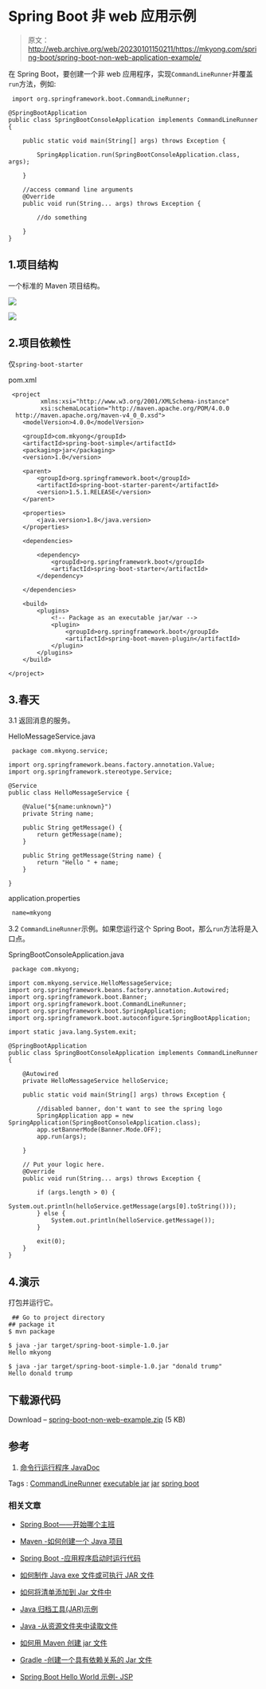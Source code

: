 # Spring Boot 非 web 应用示例

> 原文：<http://web.archive.org/web/20230101150211/https://mkyong.com/spring-boot/spring-boot-non-web-application-example/>

在 Spring Boot，要创建一个非 web 应用程序，实现`CommandLineRunner`并覆盖`run`方法，例如:

```
 import org.springframework.boot.CommandLineRunner;

@SpringBootApplication
public class SpringBootConsoleApplication implements CommandLineRunner {

    public static void main(String[] args) throws Exception {

        SpringApplication.run(SpringBootConsoleApplication.class, args);

    }

    //access command line arguments
    @Override
    public void run(String... args) throws Exception {

        //do something

    }
} 
```

## 1.项目结构

一个标准的 Maven 项目结构。

<noscript><img src="img/c53a01aea098e625d7c26b064ef59134.png" data-original-src="http://web.archive.org/web/20201209120906im_/http://www.mkyong.com/wp-content/uploads/2017/02/spring-boot-non-web-application.png"/></noscript>

![](img/ee72de96853bfa78f7d1cf3e5732dfdc.png)

## 2.项目依赖性

仅`spring-boot-starter`

pom.xml

```
 <project 
         xmlns:xsi="http://www.w3.org/2001/XMLSchema-instance"
         xsi:schemaLocation="http://maven.apache.org/POM/4.0.0
  http://maven.apache.org/maven-v4_0_0.xsd">
    <modelVersion>4.0.0</modelVersion>

    <groupId>com.mkyong</groupId>
    <artifactId>spring-boot-simple</artifactId>
    <packaging>jar</packaging>
    <version>1.0</version>

    <parent>
        <groupId>org.springframework.boot</groupId>
        <artifactId>spring-boot-starter-parent</artifactId>
        <version>1.5.1.RELEASE</version>
    </parent>

    <properties>
        <java.version>1.8</java.version>
    </properties>

    <dependencies>

        <dependency>
            <groupId>org.springframework.boot</groupId>
            <artifactId>spring-boot-starter</artifactId>
        </dependency>

    </dependencies>

    <build>
        <plugins>
            <!-- Package as an executable jar/war -->
            <plugin>
                <groupId>org.springframework.boot</groupId>
                <artifactId>spring-boot-maven-plugin</artifactId>
            </plugin>
        </plugins>
    </build>

</project> 
```

## 3.春天

3.1 返回消息的服务。

HelloMessageService.java

```
 package com.mkyong.service;

import org.springframework.beans.factory.annotation.Value;
import org.springframework.stereotype.Service;

@Service
public class HelloMessageService {

    @Value("${name:unknown}")
    private String name;

    public String getMessage() {
        return getMessage(name);
    }

    public String getMessage(String name) {
        return "Hello " + name;
    }

} 
```

application.properties

```
 name=mkyong 
```

3.2 `CommandLineRunner`示例。如果您运行这个 Spring Boot，那么`run`方法将是入口点。

SpringBootConsoleApplication.java

```
 package com.mkyong;

import com.mkyong.service.HelloMessageService;
import org.springframework.beans.factory.annotation.Autowired;
import org.springframework.boot.Banner;
import org.springframework.boot.CommandLineRunner;
import org.springframework.boot.SpringApplication;
import org.springframework.boot.autoconfigure.SpringBootApplication;

import static java.lang.System.exit;

@SpringBootApplication
public class SpringBootConsoleApplication implements CommandLineRunner {

    @Autowired
    private HelloMessageService helloService;

    public static void main(String[] args) throws Exception {

        //disabled banner, don't want to see the spring logo
        SpringApplication app = new SpringApplication(SpringBootConsoleApplication.class);
        app.setBannerMode(Banner.Mode.OFF);
        app.run(args);

    }

	// Put your logic here.
    @Override
    public void run(String... args) throws Exception {

        if (args.length > 0) {
            System.out.println(helloService.getMessage(args[0].toString()));
        } else {
            System.out.println(helloService.getMessage());
        }

        exit(0);
    }
} 
```

## 4.演示

打包并运行它。

```
 ## Go to project directory
## package it
$ mvn package

$ java -jar target/spring-boot-simple-1.0.jar
Hello mkyong

$ java -jar target/spring-boot-simple-1.0.jar "donald trump"
Hello donald trump 
```

## 下载源代码

Download – [spring-boot-non-web-example.zip](http://web.archive.org/web/20201209120906/http://www.mkyong.com/wp-content/uploads/2017/02/spring-boot-non-web-example.zip) (5 KB)

## 参考

1.  [命令行运行程序 JavaDoc](http://web.archive.org/web/20201209120906/http://docs.spring.io/spring-boot/docs/current/api/org/springframework/boot/CommandLineRunner.html)

Tags : [CommandLineRunner](http://web.archive.org/web/20201209120906/https://mkyong.com/tag/commandlinerunner/) [executable jar](http://web.archive.org/web/20201209120906/https://mkyong.com/tag/executable-jar/) [jar](http://web.archive.org/web/20201209120906/https://mkyong.com/tag/jar/) [spring boot](http://web.archive.org/web/20201209120906/https://mkyong.com/tag/spring-boot/)<input type="hidden" id="mkyong-current-postId" value="14437">

### 相关文章

*   [Spring Boot——开始哪个主班](/web/20201209120906/https://mkyong.com/spring-boot/spring-boot-which-main-class-to-start/)
*   [Maven -如何创建一个 Java 项目](/web/20201209120906/https://mkyong.com/maven/how-to-create-a-java-project-with-maven/)
*   [Spring Boot -应用程序启动时运行代码](/web/20201209120906/https://mkyong.com/spring-boot/spring-boot-run-code-when-the-application-starts/)
*   [如何制作 Java exe 文件或可执行 JAR 文件](/web/20201209120906/https://mkyong.com/java/how-to-make-an-executable-jar-file/)
*   [如何将清单添加到 Jar 文件中](/web/20201209120906/https://mkyong.com/java/how-to-add-your-manifest-into-a-jar-file/)

*   [Java 归档工具(JAR)示例](/web/20201209120906/https://mkyong.com/java/the-java-archive-tool-jar-examples/)
*   [Java -从资源文件夹中读取文件](/web/20201209120906/https://mkyong.com/java/java-read-a-file-from-resources-folder/)
*   [如何用 Maven 创建 jar 文件](/web/20201209120906/https://mkyong.com/maven/how-to-create-a-jar-file-with-maven/)
*   [Gradle -创建一个具有依赖关系的 Jar 文件](/web/20201209120906/https://mkyong.com/gradle/gradle-create-a-jar-file-with-dependencies/)
*   [Spring Boot Hello World 示例- JSP](/web/20201209120906/https://mkyong.com/spring-boot/spring-boot-hello-world-example-jsp/)